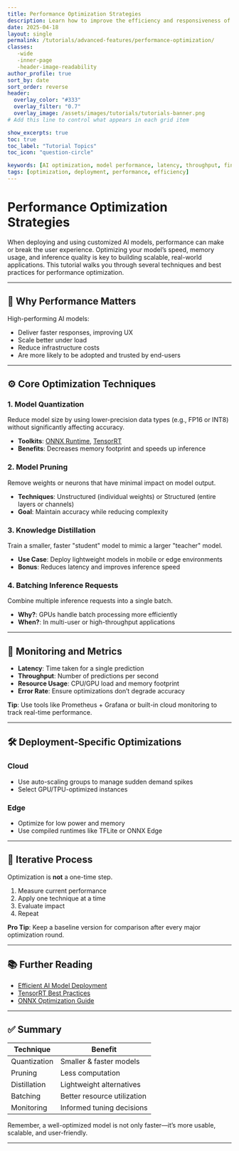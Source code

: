 ```yaml
---
title: Performance Optimization Strategies
description: Learn how to improve the efficiency and responsiveness of your customized AI models through proven performance optimization techniques.
date: 2025-04-18
layout: single
permalink: /tutorials/advanced-features/performance-optimization/
classes:
   -wide
   -inner-page
   -header-image-readability
author_profile: true
sort_by: date
sort_order: reverse
header:
  overlay_color: "#333"
  overlay_filter: "0.7"
  overlay_image: /assets/images/tutorials/tutorials-banner.png
# Add this line to control what appears in each grid item

show_excerpts: true
toc: true
toc_label: "Tutorial Topics"
toc_icon: "question-circle"

keywords: [AI optimization, model performance, latency, throughput, fine-tuning]
tags: [optimization, deployment, performance, efficiency]
---
```


# Performance Optimization Strategies

When deploying and using customized AI models, performance can make or break the user experience. Optimizing your model’s speed, memory usage, and inference quality is key to building scalable, real-world applications. This tutorial walks you through several techniques and best practices for performance optimization.

---

## 🚀 Why Performance Matters

High-performing AI models:
- Deliver faster responses, improving UX
- Scale better under load
- Reduce infrastructure costs
- Are more likely to be adopted and trusted by end-users

---

## ⚙️ Core Optimization Techniques

### 1. **Model Quantization**
Reduce model size by using lower-precision data types (e.g., FP16 or INT8) without significantly affecting accuracy.

- **Toolkits**: [ONNX Runtime](https://onnxruntime.ai/), [TensorRT](https://developer.nvidia.com/tensorrt)
- **Benefits**: Decreases memory footprint and speeds up inference

### 2. **Model Pruning**
Remove weights or neurons that have minimal impact on model output.

- **Techniques**: Unstructured (individual weights) or Structured (entire layers or channels)
- **Goal**: Maintain accuracy while reducing complexity

### 3. **Knowledge Distillation**
Train a smaller, faster "student" model to mimic a larger "teacher" model.

- **Use Case**: Deploy lightweight models in mobile or edge environments
- **Bonus**: Reduces latency and improves inference speed

### 4. **Batching Inference Requests**
Combine multiple inference requests into a single batch.

- **Why?**: GPUs handle batch processing more efficiently
- **When?**: In multi-user or high-throughput applications

---

## 🧪 Monitoring and Metrics

- **Latency**: Time taken for a single prediction
- **Throughput**: Number of predictions per second
- **Resource Usage**: CPU/GPU load and memory footprint
- **Error Rate**: Ensure optimizations don’t degrade accuracy

**Tip**: Use tools like Prometheus + Grafana or built-in cloud monitoring to track real-time performance.

---

## 🛠️ Deployment-Specific Optimizations

### Cloud
- Use auto-scaling groups to manage sudden demand spikes
- Select GPU/TPU-optimized instances

### Edge
- Optimize for low power and memory
- Use compiled runtimes like TFLite or ONNX Edge

---

## 🔁 Iterative Process

Optimization is **not** a one-time step.

1. Measure current performance
2. Apply one technique at a time
3. Evaluate impact
4. Repeat

**Pro Tip**: Keep a baseline version for comparison after every major optimization round.

---

## 📚 Further Reading

- [Efficient AI Model Deployment](https://arxiv.org/abs/2203.00043)
- [TensorRT Best Practices](https://docs.nvidia.com/deeplearning/tensorrt/)
- [ONNX Optimization Guide](https://onnxruntime.ai/docs/performance/)

---

## ✅ Summary

| Technique              | Benefit                        |
|------------------------|-------------------------------|
| Quantization           | Smaller & faster models       |
| Pruning                | Less computation              |
| Distillation           | Lightweight alternatives      |
| Batching               | Better resource utilization   |
| Monitoring             | Informed tuning decisions     |

Remember, a well-optimized model is not only faster—it’s more usable, scalable, and user-friendly.

---


